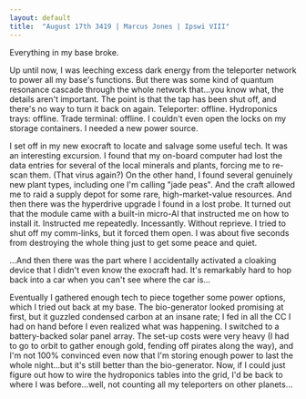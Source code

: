 ```yaml
---
layout: default
title:  "August 17th 3419 | Marcus Jones | Ipswi VIII"
---
```


<p>Everything in my base broke.</p>

<p>Up until now, I was leeching excess dark energy from the teleporter network to power all my base's functions. But there was some kind of quantum resonance cascade through the whole network that...you know what, the details aren't important. The point is that the tap has been shut off, and there's no way to turn it back on again. Teleporter: offline. Hydroponics trays: offline. Trade terminal: offline. I couldn't even open the locks on my storage containers. I needed a new power source.</p>

<p>I set off in my new exocraft to locate and salvage some useful tech. It was an interesting excursion. I found that my on-board computer had lost the data entries for several of the local minerals and plants, forcing me to re-scan them. (That virus again?) On the other hand, I found several genuinely new plant types, including one I'm calling "jade peas". And the craft allowed me to raid a supply depot for some rare, high-market-value resources. And then there was the hyperdrive upgrade I found in a lost probe. It turned out that the module came with a built-in micro-AI that instructed me on how to install it. Instructed me repeatedly. Incessantly. Without reprieve. I tried to shut off my comm-links, but it forced them open. I was about five seconds from destroying the whole thing just to get some peace and quiet.</p>

<p>...And then there was the part where I accidentally activated a cloaking device that I didn't even know the exocraft had. It's remarkably hard to hop back into a car when you can't see where the car is…</p>

<p>Eventually I gathered enough tech to piece together some power options, which I tried out back at my base. The bio-generator looked promising at first, but it guzzled condensed carbon at an insane rate; I fed in all the CC I had on hand before I even realized what was happening. I switched to a battery-backed solar panel array. The set-up costs were very heavy (I had to go to orbit to gather enough gold, fending off pirates along the way), and I'm not 100% convinced even now that I'm storing enough power to last the whole night...but it's still better than the bio-generator. Now, if I could just figure out how to wire the hydroponics tables into the grid, I'd be back to where I was before...well, not counting all my teleporters on other planets…</p>

<!--more-->



